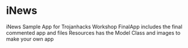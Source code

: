 # iNews
iNews Sample App for Trojanhacks Workshop
FinalApp includes the final commented app and files
Resources has the Model Class and images to make your own app
